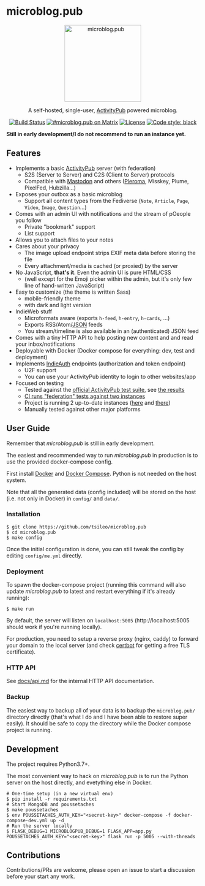 # microblog.pub

<p align="center">
  <img 
    src="https://sos-ch-dk-2.exo.io/microblogpub/microblobpub.png" 
    width="200" height="200" border="0" alt="microblog.pub">
</p>
<p align="center">A self-hosted, single-user, <a href="https://activitypub.rocks">ActivityPub</a> powered microblog.</p>
<p align="center">
<a href="https://d.a4.io/tsileo/microblog.pub"><img src="https://d.a4.io/api/badges/tsileo/microblog.pub/status.svg" alt="Build Status"></a>
<a href="https://matrix.to/#/#microblog.pub:matrix.org"><img src="https://img.shields.io/badge/matrix-%23microblog.pub-blue.svg" alt="#microblog.pub on Matrix"></a>
<a href="https://github.com/tsileo/microblog.pub/blob/master/LICENSE"><img src="https://img.shields.io/badge/license-AGPL_3.0-blue.svg?style=flat" alt="License"></a>
<a href="https://github.com/ambv/black"><img alt="Code style: black" src="https://img.shields.io/badge/code%20style-black-000000.svg"></a>
</p>

**Still in early development/I do not recommend to run an instance yet.**

## Features

 - Implements a basic [ActivityPub](https://activitypub.rocks/) server (with federation)
   - S2S (Server to Server) and C2S (Client to Server) protocols
   - Compatible with [Mastodon](https://joinmastodon.org/) and others ([Pleroma](https://pleroma.social/), Misskey, Plume, PixelFed, Hubzilla...)
 - Exposes your outbox as a basic microblog
   - Support all content types from the Fediverse (`Note`, `Article`, `Page`, `Video`, `Image`, `Question`...)
 - Comes with an admin UI with notifications and the stream of pOeople you follow
   - Private "bookmark" support
   - List support
 - Allows you to attach files to your notes
 - Cares about your privacy
   - The image upload endpoint strips EXIF meta data before storing the file
   - Every attachment/media is cached (or proxied) by the server
 - No JavaScript, **that's it**. Even the admin UI is pure HTML/CSS
   - (well except for the Emoji picker within the admin, but it's only few line of hand-written JavaScript)
 - Easy to customize (the theme is written Sass)
   - mobile-friendly theme
   - with dark and light version
 - IndieWeb stuff
   - Microformats aware (exports `h-feed`, `h-entry`, `h-cards`, ...)
   - Exports RSS/Atom/[JSON](https://jsonfeed.org/) feeds
    - You stream/timeline is also available in an (authenticated) JSON feed
 - Comes with a tiny HTTP API to help posting new content and and read your inbox/notifications
 - Deployable with Docker (Docker compose for everything: dev, test and deployment)
 - Implements [IndieAuth](https://indieauth.spec.indieweb.org/) endpoints (authorization and token endpoint)
   - U2F support
   - You can use your ActivityPub identity to login to other websites/app
 - Focused on testing
   - Tested against the [official ActivityPub test suite](https://test.activitypub.rocks/), see [the results](https://activitypub.rocks/implementation-report/)
   - [CI runs "federation" tests against two instances](https://d.a4.io/tsileo/microblog.pub)
   - Project is running 2 up-to-date instances ([here](https://microblog.pub) and [there](https://a4.io))
   - Manually tested against other major platforms


## User Guide

Remember that _microblog.pub_ is still in early development.

The easiest and recommended way to run _microblog.pub_ in production is to use the provided docker-compose config.

First install [Docker](https://docs.docker.com/install/) and [Docker Compose](https://docs.docker.com/compose/install/).
Python is not needed on the host system.

Note that all the generated data (config included) will be stored on the host (i.e. not only in Docker) in `config/` and `data/`.

### Installation

```shell
$ git clone https://github.com/tsileo/microblog.pub
$ cd microblog.pub
$ make config
``` 

Once the initial configuration is done, you can still tweak the config by editing `config/me.yml` directly.


### Deployment

To spawn the docker-compose project (running this command will also update _microblog.pub_ to latest and restart everything if it's already running):

```shell
$ make run
```

By default, the server will listen on `localhost:5005` (http://localhost:5005 should work if you're running locally).

For production, you need to setup a reverse proxy (nginx, caddy) to forward your domain to the local server 
(and check [certbot](https://certbot.eff.org/) for getting a free TLS certificate).


### HTTP API

See [docs/api.md](docs/api.md) for the internal HTTP API documentation.


### Backup

The easiest way to backup all of your data is to backup the `microblog.pub/` directory directly (that's what I do and I have been able to restore super easily).
It should be safe to copy the directory while the Docker compose project is running.


## Development

The project requires Python3.7+.

The most convenient way to hack on _microblog.pub_ is to run the Python server on the host directly, and evetything else in Docker.

```shell
# One-time setup (in a new virtual env)
$ pip install -r requirements.txt
# Start MongoDB and poussetaches
$ make poussetaches
$ env POUSSETACHES_AUTH_KEY="<secret-key>" docker-compose -f docker-compose-dev.yml up -d
# Run the server locally
$ FLASK_DEBUG=1 MICROBLOGPUB_DEBUG=1 FLASK_APP=app.py POUSSETACHES_AUTH_KEY="<secret-key>" flask run -p 5005 --with-threads
```


## Contributions

Contributions/PRs are welcome, please open an issue to start a discussion before your start any work.
